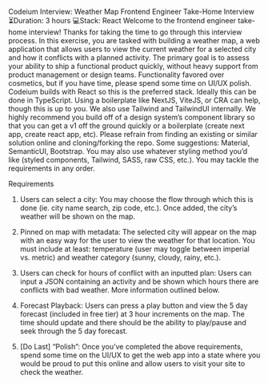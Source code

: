 Codeium Interview: Weather Map
Frontend Engineer Take-Home Interview
⏳Duration: 3 hours
💻Stack: React
Welcome to the frontend engineer take-home interview! Thanks for taking the time to go through this
interview process. In this exercise, you are tasked with building a weather map, a web application
that allows users to view the current weather for a selected city and how it conflicts with a
planned activity.
The primary goal is to assess your ability to ship a functional product quickly, without heavy support
from product management or design teams. Functionality favored over cosmetics, but if you have time,
please spend some time on UI/UX polish.
Codeium builds with React so this is the preferred stack. Ideally this can be done in TypeScript. Using a
boilerplate like NextJS, ViteJS, or CRA can help, though this is up to you. We also use Tailwind and
TailwindUI internally.
We highly recommend you build off of a design system’s component library so that you can get a v1 off
the ground quickly or a boilerplate (create next app, create react app, etc). Please refrain from finding
an existing or similar solution online and cloning/forking the repo. Some suggestions: Material,
SemanticUI, Bootstrap. You may also use whatever styling method you’d like (styled components,
Tailwind, SASS, raw CSS, etc.). You may tackle the requirements in any order.

Requirements
1. Users can select a city: You may choose the flow through which this is done (ie. city name
search, zip code, etc.). Once added, the city’s weather will be shown on the map.
2. Pinned on map with metadata: The selected city will appear on the map with an easy way for
the user to view the weather for that location. You must include at least: temperature (user may
toggle between imperial vs. metric) and weather category (sunny, cloudy, rainy, etc.).
3. Users can check for hours of conflict with an inputted plan: Users can input a JSON
containing an activity and be shown which hours there are conflicts with bad weather. More
information outlined below.

4. Forecast Playback: Users can press a play button and view the 5 day forecast (included in free
tier) at 3 hour increments on the map. The time should update and there should be the ability
to play/pause and seek through the 5 day forecast.
5. [Do Last] “Polish”: Once you’ve completed the above requirements, spend some time on the
UI/UX to get the web app into a state where you would be proud to put this online and allow
users to visit your site to check the weather.
